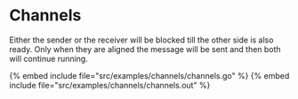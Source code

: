 # Channels


Either the sender or the receiver will be blocked till the other side is also ready.
Only when they are aligned the message will be sent and then both will continue running.


{% embed include file="src/examples/channels/channels.go" %}
{% embed include file="src/examples/channels/channels.out" %}



